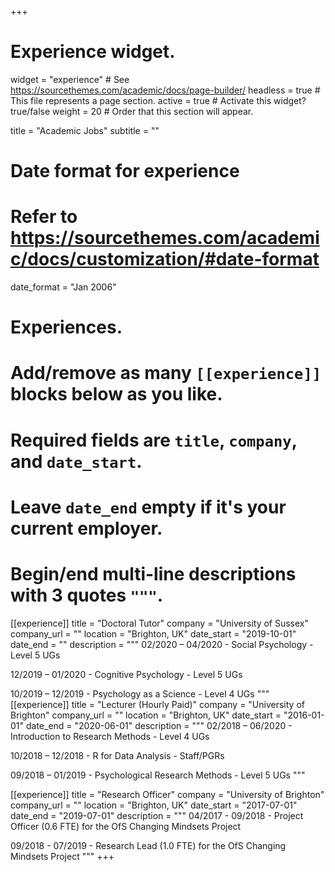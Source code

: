 +++
# Experience widget.
widget = "experience"  # See https://sourcethemes.com/academic/docs/page-builder/
headless = true  # This file represents a page section.
active = true  # Activate this widget? true/false
weight = 20  # Order that this section will appear.

title = "Academic Jobs"
subtitle = ""

# Date format for experience
#   Refer to https://sourcethemes.com/academic/docs/customization/#date-format
date_format = "Jan 2006"

# Experiences.
#   Add/remove as many `[[experience]]` blocks below as you like.
#   Required fields are `title`, `company`, and `date_start`.
#   Leave `date_end` empty if it's your current employer.
#   Begin/end multi-line descriptions with 3 quotes `"""`.

[[experience]]
  title = "Doctoral Tutor"
  company = "University of Sussex"
  company_url = ""
  location = "Brighton, UK"
  date_start = "2019-10-01"
  date_end = ""
  description = """
  02/2020 – 04/2020	- Social Psychology - Level 5 UGs
  
  12/2019 – 01/2020	- Cognitive Psychology - Level 5 UGs
  
  10/2019 – 12/2019	- Psychology as a Science - Level 4 UGs
  """
[[experience]]
  title = "Lecturer (Hourly Paid)"
  company = "University of Brighton"
  company_url = ""
  location = "Brighton, UK"
  date_start = "2016-01-01"
  date_end = "2020-06-01"
  description = """
  02/2018 – 06/2020	- Introduction to Research Methods - Level 4 UGs
  
  10/2018 – 12/2018 -	R for Data Analysis - Staff/PGRs
  
  09/2018 – 01/2019 -	Psychological Research Methods - Level 5 UGs
  """
  
[[experience]]
  title = "Research Officer"
  company = "University of Brighton"
  company_url = ""
  location = "Brighton, UK"
  date_start = "2017-07-01"
  date_end = "2019-07-01"
  description = """
  04/2017 - 09/2018 - Project Officer (0.6 FTE) for the OfS Changing Mindsets Project
  
  09/2018 - 07/2019 - Research Lead (1.0 FTE) for the OfS Changing Mindsets Project
  """
+++

